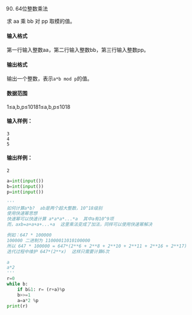 90. 64位整数乘法

求 aa 乘 bb 对 pp 取模的值。

#### 输入格式

第一行输入整数aa，第二行输入整数bb，第三行输入整数pp。

#### 输出格式

输出一个整数，表示`a*b mod p`的值。

#### 数据范围

1≤a,b,p≤10181≤a,b,p≤1018

#### 输入样例：

```
3
4
5
```

#### 输出样例：

```
2
```


```py
a=int(input())
b=int(input())
p=int(input())

'''
如何计算a*b?  ab是两个超大整数，10^18级别
使用快速幂思想
快速幂可以快速计算 a*a*a*...*a  其中a有10^9项
而，axb=a+a+a+...+a  这里乘法变成了加法，同样可以使用快速幂解决

例如：647 * 100000
100000 二进制为 11000011010100000
所以 647 * 100000 = 647*(2**6 + 2**8 + 2**10 + 2**11 + 2**16 + 2**17)
迭代过程中维护 647*(2**x)  这样只需要计算6次

a 
a*2
'''
r=0
while b:
    if b&1: r= (r+a)%p
    b>>=1
    a=a*2 %p
print(r)